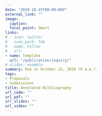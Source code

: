```yaml
---
date: "2019-10-25T00:00:00Z"
external_link: ""
image:
  caption: 
  focal_point: Smart
links:
# - icon: twitter
#   icon_pack: fab
#   name: Follow
#   url:
- name: Template
  url: "/publication/inquiry/"
# slides: example
summary: Due on October 25, 2019 (9 a.m.).
tags:
- Proposals
- Submissions
title: Annotated Bilbliography
url_code: ""
url_pdf: ""
url_slides: ""
url_video: ""
---
```


<div class="cognito">
<script src="https://services.cognitoforms.com/s/Tae-yEbE2EKkVDnzbTkOsQ"></script>
<script>Cognito.load("forms", { id: "5" });</script>
</div>